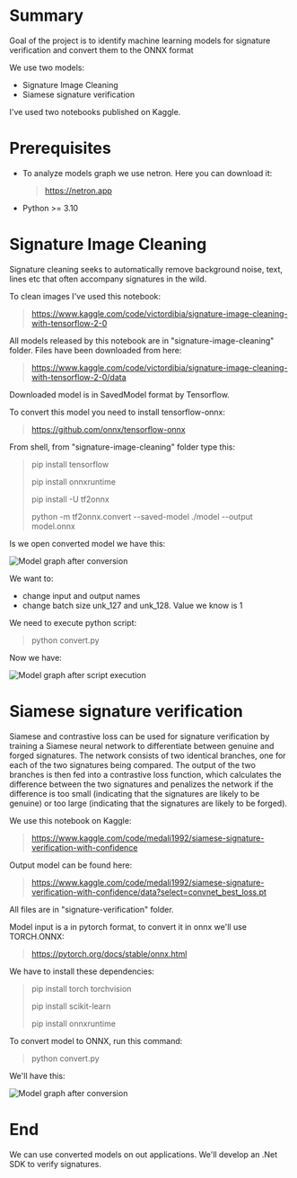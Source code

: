 # Summary

Goal of the project is to identify machine learning models for signature verification and convert them to the ONNX format

We use two models:
- Signature Image Cleaning
- Siamese signature verification

I've used two notebooks published on Kaggle.

# Prerequisites

- To analyze models graph we use netron. Here you can download it:
    > https://netron.app
- Python >= 3.10

# Signature Image Cleaning

Signature cleaning seeks to automatically remove background noise, text, lines etc that often accompany signatures in the wild. 

To clean images I've used this notebook:
> https://www.kaggle.com/code/victordibia/signature-image-cleaning-with-tensorflow-2-0

All models released by this notebook are in "signature-image-cleaning" folder. 
Files have been downloaded from here:
> https://www.kaggle.com/code/victordibia/signature-image-cleaning-with-tensorflow-2-0/data

Downloaded model is in SavedModel format by Tensorflow.

To convert this model you need to install tensorflow-onnx:
> https://github.com/onnx/tensorflow-onnx

From shell, from "signature-image-cleaning" folder type this:
> pip install tensorflow
> 
> pip install onnxruntime
> 
> pip install -U tf2onnx
> 
> python -m tf2onnx.convert --saved-model ./model --output model.onnx

Is we open converted model we have this:

![Model graph after conversion](/support-images/graph_sig_cleaning.png)

We want to:
- change input and output names
- change batch size unk_127 and unk_128. Value we know is 1

We need to execute python script:
> python convert.py

Now we have:

![Model graph after script execution](/support-images/graph_sig_cleaning_final.png)

# Siamese signature verification

Siamese and contrastive loss can be used for signature verification by training a Siamese neural network to differentiate between genuine and forged signatures. The network consists of two identical branches, one for each of the two signatures being compared. The output of the two branches is then fed into a contrastive loss function, which calculates the difference between the two signatures and penalizes the network if the difference is too small (indicating that the signatures are likely to be genuine) or too large (indicating that the signatures are likely to be forged).

We use this notebook on Kaggle:
> https://www.kaggle.com/code/medali1992/siamese-signature-verification-with-confidence

Output model can be found here:
> https://www.kaggle.com/code/medali1992/siamese-signature-verification-with-confidence/data?select=convnet_best_loss.pt

All files are in "signature-verification" folder.

Model input is a in pytorch format, to convert it in onnx we'll use TORCH.ONNX:
> https://pytorch.org/docs/stable/onnx.html

We have to install these dependencies:

> pip install torch torchvision
> 
> pip install scikit-learn
>
> pip install onnxruntime

To convert model to ONNX, run this command:
> python convert.py

We'll have this:

![Model graph after conversion](/support-images/graph_sig_verification_final.png)

# End

We can use converted models on out applications. We'll develop an .Net SDK to verify signatures.